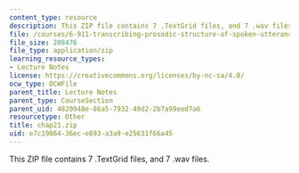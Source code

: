 ```yaml
---
content_type: resource
description: This ZIP file contains 7 .TextGrid files, and 7 .wav files.
file: /courses/6-911-transcribing-prosodic-structure-of-spoken-utterances-with-tobi-january-iap-2006/e7c1986436ece693a3a9e25631f66a45_chap21.zip
file_size: 208476
file_type: application/zip
learning_resource_types:
- Lecture Notes
license: https://creativecommons.org/licenses/by-nc-sa/4.0/
ocw_type: OCWFile
parent_title: Lecture Notes
parent_type: CourseSection
parent_uid: 4820948e-86a5-7932-49d2-2b7a99eed7a6
resourcetype: Other
title: chap21.zip
uid: e7c19864-36ec-e693-a3a9-e25631f66a45
---
```

This ZIP file contains 7 .TextGrid files, and 7 .wav files.
